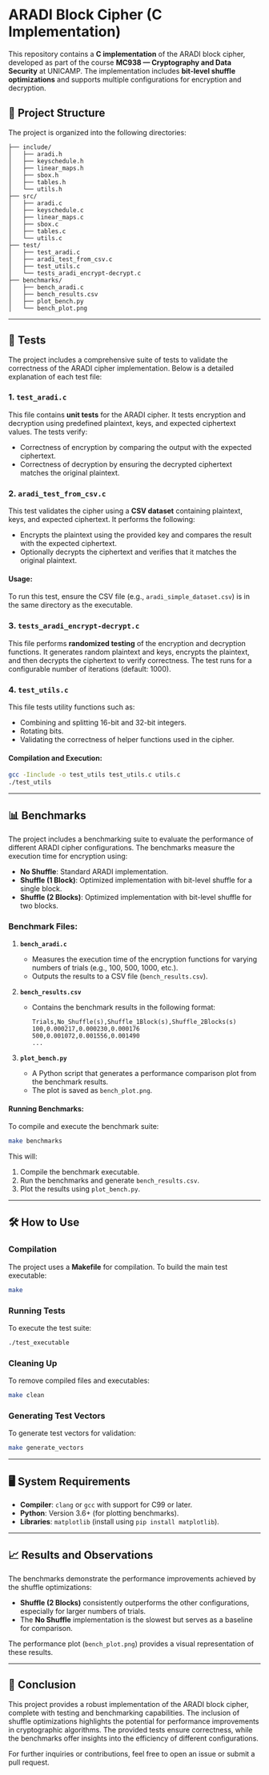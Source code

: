 # ARADI Block Cipher (C Implementation)

This repository contains a **C implementation** of the ARADI block cipher, developed as part of the course **MC938 — Cryptography and Data Security** at UNICAMP. The implementation includes **bit-level shuffle optimizations** and supports multiple configurations for encryption and decryption.

## 📁 Project Structure

The project is organized into the following directories:

```
├── include/  
│   ├── aradi.h  
│   ├── keyschedule.h  
│   ├── linear_maps.h  
│   ├── sbox.h  
│   ├── tables.h  
│   └── utils.h  
├── src/  
│   ├── aradi.c  
│   ├── keyschedule.c  
│   ├── linear_maps.c  
│   ├── sbox.c  
│   ├── tables.c  
│   └── utils.c  
├── test/  
│   ├── test_aradi.c   
│   ├── aradi_test_from_csv.c   
│   ├── test_utils.c  
│   └── tests_aradi_encrypt-decrypt.c  
├── benchmarks/  
│   ├── bench_aradi.c  
│   ├── bench_results.csv  
│   ├── plot_bench.py  
│   └── bench_plot.png  
```

---

## 🧪 Tests

The project includes a comprehensive suite of tests to validate the correctness of the ARADI cipher implementation. Below is a detailed explanation of each test file:

### 1. **`test_aradi.c`**
This file contains **unit tests** for the ARADI cipher. It tests encryption and decryption using predefined plaintext, keys, and expected ciphertext values. The tests verify:
- Correctness of encryption by comparing the output with the expected ciphertext.
- Correctness of decryption by ensuring the decrypted ciphertext matches the original plaintext.

### 2. **`aradi_test_from_csv.c`**
This test validates the cipher using a **CSV dataset** containing plaintext, keys, and expected ciphertext. It performs the following:
- Encrypts the plaintext using the provided key and compares the result with the expected ciphertext.
- Optionally decrypts the ciphertext and verifies that it matches the original plaintext.

#### Usage:
To run this test, ensure the CSV file (e.g., `aradi_simple_dataset.csv`) is in the same directory as the executable.

### 3. **`tests_aradi_encrypt-decrypt.c`**
This file performs **randomized testing** of the encryption and decryption functions. It generates random plaintext and keys, encrypts the plaintext, and then decrypts the ciphertext to verify correctness. The test runs for a configurable number of iterations (default: 1000).

### 4. **`test_utils.c`**
This file tests utility functions such as:
- Combining and splitting 16-bit and 32-bit integers.
- Rotating bits.
- Validating the correctness of helper functions used in the cipher.

#### Compilation and Execution:
```bash
gcc -Iinclude -o test_utils test_utils.c utils.c
./test_utils
```

---

## 📊 Benchmarks

The project includes a benchmarking suite to evaluate the performance of different ARADI cipher configurations. The benchmarks measure the execution time for encryption using:
- **No Shuffle**: Standard ARADI implementation.
- **Shuffle (1 Block)**: Optimized implementation with bit-level shuffle for a single block.
- **Shuffle (2 Blocks)**: Optimized implementation with bit-level shuffle for two blocks.

### Benchmark Files:

1. **`bench_aradi.c`**
   - Measures the execution time of the encryption functions for varying numbers of trials (e.g., 100, 500, 1000, etc.).
   - Outputs the results to a CSV file (`bench_results.csv`).

2. **`bench_results.csv`**
   - Contains the benchmark results in the following format:
     ```
     Trials,No_Shuffle(s),Shuffle_1Block(s),Shuffle_2Blocks(s)
     100,0.000217,0.000230,0.000176
     500,0.001072,0.001556,0.001490
     ...
     ```

3. **`plot_bench.py`**
   - A Python script that generates a performance comparison plot from the benchmark results.
   - The plot is saved as `bench_plot.png`.

#### Running Benchmarks:
To compile and execute the benchmark suite:
```bash
make benchmarks
```
This will:
1. Compile the benchmark executable.
2. Run the benchmarks and generate `bench_results.csv`.
3. Plot the results using `plot_bench.py`.

---

## 🛠️ How to Use

### Compilation
The project uses a **Makefile** for compilation. To build the main test executable:
```bash
make
```

### Running Tests
To execute the test suite:
```bash
./test_executable
```

### Cleaning Up
To remove compiled files and executables:
```bash
make clean
```

### Generating Test Vectors
To generate test vectors for validation:
```bash
make generate_vectors
```

---

## 🖥️ System Requirements

- **Compiler**: `clang` or `gcc` with support for C99 or later.
- **Python**: Version 3.6+ (for plotting benchmarks).
- **Libraries**: `matplotlib` (install using `pip install matplotlib`).

---

## 📈 Results and Observations

The benchmarks demonstrate the performance improvements achieved by the shuffle optimizations:
- **Shuffle (2 Blocks)** consistently outperforms the other configurations, especially for larger numbers of trials.
- The **No Shuffle** implementation is the slowest but serves as a baseline for comparison.

The performance plot (`bench_plot.png`) provides a visual representation of these results.

---

## 📝 Conclusion

This project provides a robust implementation of the ARADI block cipher, complete with testing and benchmarking capabilities. The inclusion of shuffle optimizations highlights the potential for performance improvements in cryptographic algorithms. The provided tests ensure correctness, while the benchmarks offer insights into the efficiency of different configurations.

For further inquiries or contributions, feel free to open an issue or submit a pull request.
```
